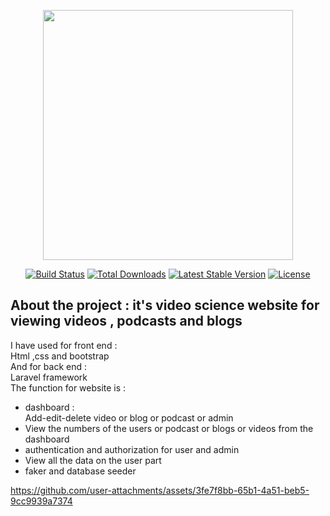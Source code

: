 <p align="center"><a href="https://laravel.com" target="_blank"><img src="https://raw.githubusercontent.com/laravel/art/master/logo-lockup/5%20SVG/2%20CMYK/1%20Full%20Color/laravel-logolockup-cmyk-red.svg" width="400"></a></p>

<p align="center">
<a href="https://travis-ci.org/laravel/framework"><img src="https://travis-ci.org/laravel/framework.svg" alt="Build Status"></a>
<a href="https://packagist.org/packages/laravel/framework"><img src="https://img.shields.io/packagist/dt/laravel/framework" alt="Total Downloads"></a>
<a href="https://packagist.org/packages/laravel/framework"><img src="https://img.shields.io/packagist/v/laravel/framework" alt="Latest Stable Version"></a>
<a href="https://packagist.org/packages/laravel/framework"><img src="https://img.shields.io/packagist/l/laravel/framework" alt="License"></a>
</p>

## About the project : it's video science website for viewing videos , podcasts and blogs
I have used for front end :<br>
Html ,css and bootstrap <br>
And for back end : <br>
Laravel framework<br>
The function for website is : 
<br>
- dashboard : <br>
 Add-edit-delete video or blog or podcast or admin
- View the numbers of the users or podcast or blogs or videos from the dashboard
- authentication and authorization for user and admin
- View all the data on the user part
- faker and database seeder


https://github.com/user-attachments/assets/3fe7f8bb-65b1-4a51-beb5-9cc9939a7374

